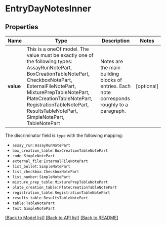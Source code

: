 # EntryDayNotesInner



## Properties
Name | Type | Description | Notes
------------ | ------------- | ------------- | -------------
**value** | This is a oneOf model. The value must be exactly one of the following types: AssayRunNotePart, BoxCreationTableNotePart, CheckboxNotePart, ExternalFileNotePart, MixturePrepTableNotePart, PlateCreationTableNotePart, RegistrationTableNotePart, ResultsTableNotePart, SimpleNotePart, TableNotePart | Notes are the main building blocks of entries. Each note corresponds roughly to a paragraph.  | [optional] 

The discriminator field is `type` with the following mapping:
 - `assay_run`: `AssayRunNotePart`
 - `box_creation_table`: `BoxCreationTableNotePart`
 - `code`: `SimpleNotePart`
 - `external_file`: `ExternalFileNotePart`
 - `list_bullet`: `SimpleNotePart`
 - `list_checkbox`: `CheckboxNotePart`
 - `list_number`: `SimpleNotePart`
 - `mixture_prep_table`: `MixturePrepTableNotePart`
 - `plate_creation_table`: `PlateCreationTableNotePart`
 - `registration_table`: `RegistrationTableNotePart`
 - `results_table`: `ResultsTableNotePart`
 - `table`: `TableNotePart`
 - `text`: `SimpleNotePart`



[[Back to Model list]](../README.md#models) [[Back to API list]](../README.md#api-endpoints) [[Back to README]](../README.md)


